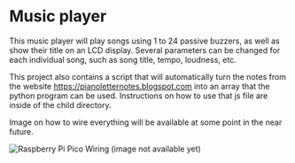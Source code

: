# Music player

This music player will play songs using 1 to 24 passive buzzers, as well as show their title on an LCD display. Several parameters can be changed for each individual song, such as song title, tempo, loudness, etc.

This project also contains a script that will automatically turn the notes from the website https://pianoletternotes.blogspot.com into an array that the python program can be used. Instructions on how to use that js file are inside of the child directory.

Image on how to wire everything will be available at some point in the near future.

![Raspberry Pi Pico Wiring](./wiring.png)
(image not available yet)